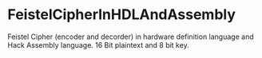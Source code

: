 # FeistelCipherInHDLAndAssembly
Feistel Cipher (encoder and decorder) in hardware definition language and Hack Assembly language. 16 Bit plaintext and 8 bit key.
